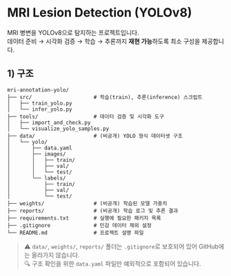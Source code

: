 # MRI Lesion Detection (YOLOv8)
MRI 병변을 YOLOv8으로 탐지하는 프로젝트입니다.  
데이터 준비 → 시각화 검증 → 학습 → 추론까지 **재현 가능**하도록 최소 구성을 제공합니다.

## 1) 구조
```
mri-annotation-yolo/
├── src/                    # 학습(train), 추론(inference) 스크립트
│   ├── train_yolo.py
│   └── infer_yolo.py
├── tools/                  # 데이터 검증 및 시각화 도구
│   ├── import_and_check.py
│   └── visualize_yolo_samples.py
├── data/                   # (비공개) YOLO 형식 데이터셋 구조
│   └── yolo/
│       ├── data.yaml
│       ├── images/
│       │   ├── train/
│       │   ├── val/
│       │   └── test/
│       └── labels/
│           ├── train/
│           ├── val/
│           └── test/
├── weights/                # (비공개) 학습된 모델 가중치
├── reports/                # (비공개) 학습 로그 및 추론 결과
├── requirements.txt        # 실행에 필요한 패키지 목록
├── .gitignore              # 민감 데이터 제외 설정
└── README.md               # 프로젝트 설명 파일
```

> ⚠️ `data/`, `weights/`, `reports/` 폴더는 `.gitignore`로 보호되어 있어 GitHub에는 올라가지 않습니다.  
> 🔍 구조 확인을 위한 `data.yaml` 파일만 예외적으로 포함되어 있습니다.
